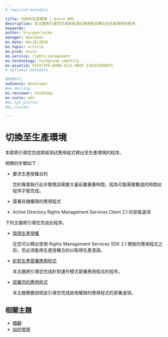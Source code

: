 ```yaml
---
# required metadata

title: 切換到生產環境 | Azure RMS
description: 本主題將引導您完成將經測試應用程式釋出至生產環境的程序。
keywords:
author: bruceperlerms
manager: mbaldwin
ms.date: 04/28/2016
ms.topic: article
ms.prod: azure
ms.service: rights-management
ms.technology: techgroup-identity
ms.assetid: F5CD72F6-D49A-4121-866F-3182CD980875
# optional metadata

#ROBOTS:
audience: developer
#ms.devlang:
ms.reviewer: shubhamp
ms.suite: ems
#ms.tgt_pltfrm:
#ms.custom:

---
```


# 切換至生產環境

本節將引導您完成將經測試應用程式釋出至生產環境的程序。

相關的步驟如下︰

-   要求生產授權合約

    您的專案執行此步驟應該需要大量前置重疊時間，因為可能需要數週的時間此程序才能完成。

-   簽署具備權限的應用程式
-   Active Directory Rights Management Services Client 2.1 的安裝選項

下列主題將引導您完成此程序。

- [取得生產授權](obtaining-a-production-license.md)

  在您可以釋出使用 Rights Management Services SDK 2.1 開發的應用程式之前，您必須套用生產授權合約以取得生產憑證。
- [針對生產簽署應用程式](signing-your-application-for-production.md)

  本主題將引導您完成針對運作模式簽署應用程式的程序。

- [部署您的應用程式](deploying-your-application.md)

  本主題概要說明並引導您完成啟用權限的應用程式的部署選項。
 

## 相關主題

* [概觀](ad-rms-overview.md)
* [如何使用](how-to-use-msipc.md)
 

 


<!--HONumber=Apr16_HO4-->



